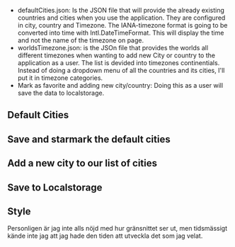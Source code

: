 - defaultCities.json: Is the JSON file that will provide the already existing countries and cities when you use the application. They are configured in city, country and Timezone. The IANA-timezone format is going to be converted into time with Intl.DateTimeFormat. This will display the time and not the name of the timezone on page.
- worldsTimezone.json: is the JSOn file that provides the worlds all different timezones when wanting to add new City or country to the application as a user. The list is devided into timezones continentials. Instead of doing a dropdown menu of all the countries and its cities, I'll put it in timezone categories.
- Mark as favorite and adding new city/country: Doing this as a user will save the data to localstorage. 


## Default Cities

## Save and starmark the default cities

## Add a new city to our list of cities

## Save to Localstorage



## Style
Personligen är jag inte alls nöjd med hur gränsnittet ser ut, men tidsmässigt kände inte jag att jag hade den tiden att utveckla det som jag velat. 
